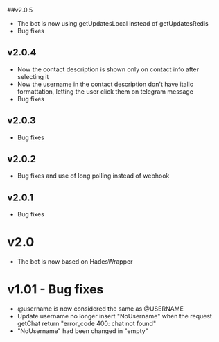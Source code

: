 ##v2.0.5
- The bot is now using getUpdatesLocal instead of getUpdatesRedis
- Bug fixes

## v2.0.4
- Now the contact description is shown only on contact info after selecting it
- Now the username in the contact description don't have italic formattation, letting the user click them on telegram message
- Bug fixes

## v2.0.3
- Bug fixes

## v2.0.2
- Bug fixes and use of long polling instead of webhook

## v2.0.1
- Bug fixes

# v2.0
- The bot is now based on HadesWrapper

# v1.01 - Bug fixes
- @username is now considered the same as @USERNAME
- Update username no longer insert "NoUsername" when the request getChat return "error_code 400: chat not found"
- "NoUsername" had been changed in "empty"
